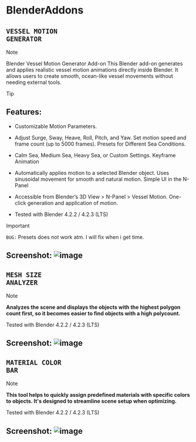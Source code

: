 # BlenderAddons

## <code>**VESSEL MOTION GENERATOR**</code>
>[!NOTE]
> Blender Vessel Motion Generator Add-on
> This Blender add-on generates and applies realistic vessel motion animations directly inside Blender. It allows users to create smooth, ocean-like vessel movements without needing external tools.

>[!TIP]
> ## **Features:**
>
> - Customizable Motion Parameters.
> - Adjust Surge, Sway, Heave, Roll, Pitch, and Yaw.
> Set motion speed and frame count (up to 5000 frames).
> Presets for Different Sea Conditions.
> - Calm Sea, Medium Sea, Heavy Sea, or Custom Settings.
> Keyframe Animation
> - Automatically applies motion to a selected Blender object.
> Uses sinusoidal movement for smooth and natural motion.
> Simple UI in the N-Panel
> - Accessible from Blender’s 3D View > N-Panel > Vessel Motion.
> One-click generation and application of motion.
>
> - Tested with Blender 4.2.2 / 4.2.3 (LTS)

> [!IMPORTANT]
> <code>BUG:</code> Presets does not work atm. I will fix when i get time.

Screenshot:
![image](https://github.com/user-attachments/assets/7066717f-73db-405a-ac68-667312f83b22)
---

## <code>**MESH SIZE ANALYZER**</code>
>[!NOTE]
> **Analyzes the scene and displays the objects with the highest polygon count first, so it becomes easier to find objects with a high polycount.**
>
> Tested with Blender 4.2.2 / 4.2.3 (LTS)

Screenshot:
![image](https://github.com/user-attachments/assets/15334d24-48af-4c2b-acfe-84cd226459e0)
---

## <code>**MATERIAL COLOR BAR**</code>
>[!NOTE]
> **This tool helps to quickly assign predefined materials with specific colors to objects. It's designed to streamline scene setup when optimizing.**
>
> Tested with Blender 4.2.2 / 4.2.3 (LTS)

Screenshot:
![image](https://github.com/user-attachments/assets/c639b772-426f-4d03-9c95-5f143ca1a426)
---
